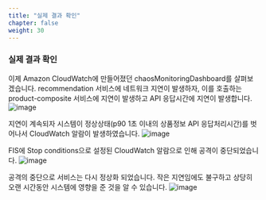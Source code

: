 ```yaml
---
title: "실제 결과 확인"
chapter: false
weight: 30
---
```


### 실제 결과 확인

이제 Amazon CloudWatch에 만들어졌던 chaosMonitoringDashboard를 살펴보겠습니다. recommendation 서비스에 네트워크 지연이 발생하자, 이를 호출하는 product-composite 서비스에 지연이 발생하고 API 응답시간에 지연이 발생합니다.
![image](/images/20_ec2/experiment01_08.png)

지연이 계속되자 시스템이 정상상태(p90 1초 이내의 상품정보 API 응답처리시간)를 벗어나서 CloudWatch 알람이 발생하였습니다.
![image](/images/20_ec2/experiment01_09.png)

FIS에 Stop conditions으로 설정된 CloudWatch 알람으로 인해 공격이 중단되었습니다.
![image](/images/20_ec2/experiment01_10.png)

공격의 중단으로 서비스는 다시 정상화 되었습니다.
작은 지연임에도 불구하고 상당히 오랜 시간동안 시스템에 영향을 준 것을 알 수 있습니다.
![image](/images/20_ec2/experiment01_11.png)
